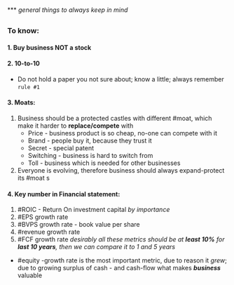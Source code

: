 *** 
*general things to always keep in mind*
### To know:

#### 1. Buy business NOT a stock 
#### 2. 10-to-10
- Do not hold a paper you not sure about; know a little; always remember `rule #1` 

#### 3. Moats:
1. Business should be a protected castles with different #moat, which make it harder to **replace/compete** with  
	- Price - business product is so cheap, no-one can compete with it 
	- Brand - people buy it, because they trust it 
	- Secret - special patent
	- Switching - business is hard to switch from 
	- Toll - business which is needed for other businesses 
2. Everyone is evolving, therefore business should always expand-protect its #moat s

#### 4. Key number in Financial statement:
1. #ROIC - Return On investment capital
*by importance*
2. #EPS growth rate   
3. #BVPS growth rate - book value per share
4. #revenue growth rate
5. #FCF growth rate 
*desirably all these metrics should be at **least 10%** for **last 10 years**, then we can compare it to 1 and 5 years*

- #equity -growth rate is the most important metric, due to reason it *grew*; due to growing surplus of cash - and cash-flow what makes ***business*** valuable
